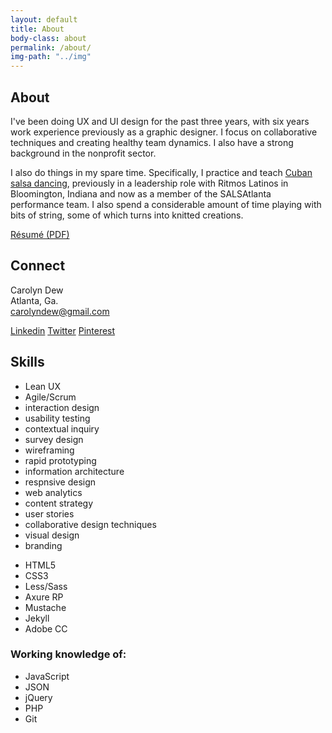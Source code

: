 ```yaml
---
layout: default
title: About
body-class: about
permalink: /about/
img-path: "../img"
---
```

<section class="resume">
<div class="section-label">
	<h2>About</h2>
</div>
<div class="section-content">
<p>I've been doing UX and UI design for the past three years, with six years work experience previously as a graphic designer. I focus on collaborative techniques and creating healthy team dynamics. I also have a strong background in the nonprofit sector.</p> 
<p>I also do things in my spare time. Specifically, I practice and teach <a href="http://en.wikipedia.org/wiki/Salsa_dance_%28Cuban_style%29">Cuban salsa dancing</a>, previously in a leadership role with Ritmos Latinos in Bloomington, Indiana and now as a member of the SALSAtlanta performance team. I also spend a considerable amount of time playing with bits of string, some of which turns into knitted creations.</p>

<div class="a-resume" >
<a href="{{ page.img-path }}/Carolyn-Dew-Resume.pdf" onclick="_gaq.push(['_trackEvent', 'Resume Download', 'Download', 'Button']);" id="resume">R&eacute;sum&eacute; (PDF)</a>
	</div>
</div>
</section>
<section class="contact">
<div class="section-label">
	<h2>Connect</h2>
</div>
<div class="section-content">
	<p>
		Carolyn Dew
		<br>
		Atlanta, Ga.
		<br>
		<a href="mailto:carolyndew@gmail.com" title="Go ahead, click already. I&rsquo;m nice!" onclick="_gaq.push(['_trackEvent', 'Contact','Click', 'Email']);">carolyndew@gmail.com</a>
	</p>
<div class="social">
<a class="li" id="linkedin" href="http://www.linkedin.com/in/carolyndew" title="Straight-laced profile you can show your boss." onclick="_gaq.push(['_trackEvent', 'Social','Click','Linkedin']);">Linkedin</a>
<a class="tw" id="twitter" href="https://twitter.com/carodew" title="Design-related tweets mixed with me trying to be funny." onclick="_gaq.push(['_trackEvent', 'Social','Click', 'Twitter']);">Twitter</a>
<a class="pin" id="pinterest" href="http://pinterest.com/caslondew/" title="See what inspires and entertains me." onclick="_gaq.push(['_trackEvent', 'Social','Click','Pinterest']);">Pinterest</a>
</div>
</div>
</section>
<section class="skills">
<div class="section-label">
	<h2>Skills</h2>
</div>
<div class="section-content">
<ul class="skill-pills">
<li>
	Lean UX
</li>

<li>Agile/Scrum</li>
<li>interaction design</li>
<li>usability testing</li>
<li>contextual inquiry</li>
<li>survey design</li>
<li>wireframing</li>
<li>rapid prototyping</li>
<li>information architecture</li>
<li>respnsive design</li>
<li>web analytics</li>
<li>content strategy</li>
<li>user stories</li>
<li>collaborative design techniques</li>
<li>visual design</li>
<li>branding</li>
</ul>
<ul class="skill-pills">
<li>HTML5</li>
<li>CSS3</li>
<li>Less/Sass</li>
<li>Axure RP</li>
<li>Mustache</li>
<li>Jekyll</li>
<li>Adobe CC</li>
</ul>
<h3>Working knowledge of: </h3>
<ul class="skill-pills">
<li>JavaScript</li><li>JSON</li><li>jQuery</li><li>PHP</li><li>Git</li>
</ul>
</div>
</section>